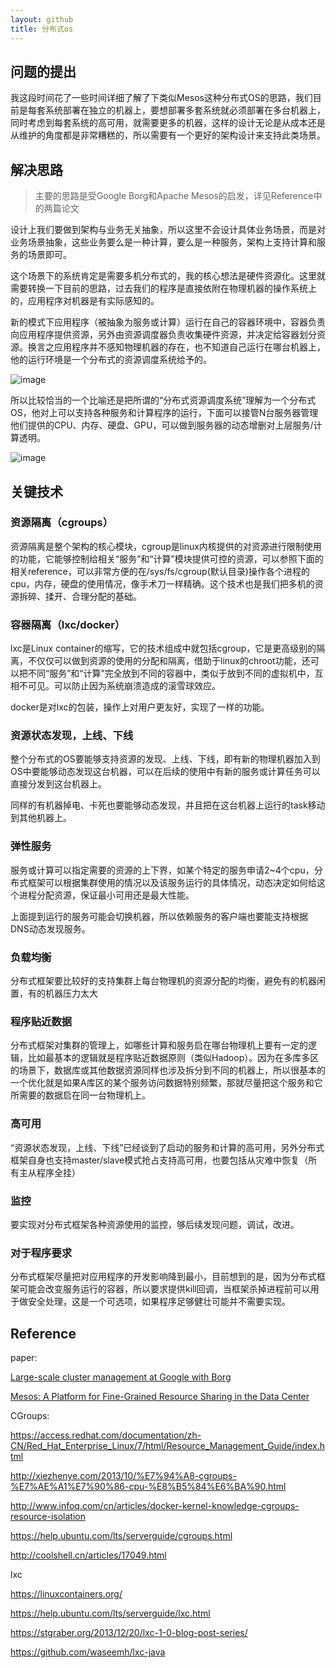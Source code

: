 ```yaml
---
layout: github
title: 分布式os
---
```


## 问题的提出

我这段时间花了一些时间详细了解了下类似Mesos这种分布式OS的思路，我们目前是每套系统部署在独立的机器上，要想部署多套系统就必须部署在多台机器上，同时考虑到每套系统的高可用，就需要更多的机器，这样的设计无论是从成本还是从维护的角度都是非常糟糕的，所以需要有一个更好的架构设计来支持此类场景。


## 解决思路

> 主要的思路是受Google Borg和Apache Mesos的启发，详见Reference中的两篇论文

设计上我们要做到架构与业务无关抽象，所以这里不会设计具体业务场景，而是对业务场景抽象，这些业务要么是一种计算，要么是一种服务，架构上支持计算和服务的场景即可。

这个场景下的系统肯定是需要多机分布式的，我的核心想法是硬件资源化。这里就需要转换一下目前的思路，过去我们的程序是直接依附在物理机器的操作系统上的，应用程序对机器是有实际感知的。

新的模式下应用程序（被抽象为服务或计算）运行在自己的容器环境中，容器负责向应用程序提供资源，另外由资源调度器负责收集硬件资源，并决定给容器划分资源。换言之应用程序并不感知物理机器的存在，也不知道自己运行在哪台机器上，他的运行环境是一个分布式的资源调度系统给予的。

![image](http://www.luolei.info/source/images/abs.jpg)

所以比较恰当的一个比喻还是把所谓的“分布式资源调度系统”理解为一个分布式OS，他对上可以支持各种服务和计算程序的运行，下面可以接管N台服务器管理他们提供的CPU、内存、硬盘、GPU，可以做到服务器的动态增删对上层服务/计算透明。

![image](http://www.luolei.info/source/images/walleos.jpg)


## 关键技术


### 资源隔离（cgroups）

资源隔离是整个架构的核心模块，cgroup是linux内核提供的对资源进行限制使用的功能，它能够控制给相关“服务”和“计算”模块提供可控的资源，可以参照下面的相关reference，可以非常方便的在/sys/fs/cgroup(默认目录)操作各个进程的cpu，内存，硬盘的使用情况，像手术刀一样精确。这个技术也是我们把多机的资源拆碎、揉开、合理分配的基础。


### 容器隔离（lxc/docker）

lxc是Linux container的缩写，它的技术组成中就包括cgroup，它是更高级别的隔离，不仅仅可以做到资源的使用的分配和隔离，借助于linux的chroot功能，还可以把不同“服务”和“计算”完全放到不同的容器中，类似于放到不同的虚拟机中，互相不可见。可以防止因为系统崩溃造成的滚雪球效应。

docker是对lxc的包装，操作上对用户更友好，实现了一样的功能。


### 资源状态发现，上线、下线

整个分布式的OS要能够支持资源的发现、上线、下线，即有新的物理机器加入到OS中要能够动态发现这台机器，可以在后续的使用中有新的服务或计算任务可以直接分发到这台机器上。

同样的有机器掉电、卡死也要能够动态发现，并且把在这台机器上运行的task移动到其他机器上。

### 弹性服务

服务或计算可以指定需要的资源的上下界，如某个特定的服务申请2~4个cpu，分布式框架可以根据集群使用的情况以及该服务运行的具体情况，动态决定如何给这个进程分配资源，保证最小可用还是最大性能。

上面提到运行的服务可能会切换机器，所以依赖服务的客户端也要能支持根据DNS动态发现服务。

### 负载均衡

分布式框架要比较好的支持集群上每台物理机的资源分配的均衡，避免有的机器闲置，有的机器压力太大

### 程序贴近数据

分布式框架对集群的管理上，如哪些计算和服务启在哪台物理机上要有一定的逻辑，比如最基本的逻辑就是程序贴近数据原则（类似Hadoop）。因为在多库多区的场景下，数据库或其他数据资源同样也涉及拆分到不同的机器上，所以很基本的一个优化就是如果A库区的某个服务访问数据特别频繁，那就尽量把这个服务和它所需要的数据启在同一台物理机上。

### 高可用

“资源状态发现，上线、下线”已经谈到了启动的服务和计算的高可用，另外分布式框架自身也支持master/slave模式抢占支持高可用，也要包括从灾难中恢复（所有主从程序全挂）

### 监控

要实现对分布式框架各种资源使用的监控，够后续发现问题，调试，改进。

### 对于程序要求

分布式框架尽量把对应用程序的开发影响降到最小，目前想到的是，因为分布式框架可能会改变服务运行的容器，所以要求提供kill回调，当框架杀掉进程前可以用于做安全处理，这是一个可选项，如果程序足够健壮可能并不需要实现。




## Reference

paper:

[Large-scale cluster management at Google with Borg](http://dl.acm.org/ft_gateway.cfm?id=2741964&type=pdf)

[Mesos: A Platform for Fine-Grained Resource Sharing in the Data Center](http://static.usenix.org/events/nsdi11/tech/full_papers/Hindman_new.pdf)


CGroups:

https://access.redhat.com/documentation/zh-CN/Red_Hat_Enterprise_Linux/7/html/Resource_Management_Guide/index.html

http://xiezhenye.com/2013/10/%E7%94%A8-cgroups-%E7%AE%A1%E7%90%86-cpu-%E8%B5%84%E6%BA%90.html

http://www.infoq.com/cn/articles/docker-kernel-knowledge-cgroups-resource-isolation


https://help.ubuntu.com/lts/serverguide/cgroups.html

http://coolshell.cn/articles/17049.html



lxc

https://linuxcontainers.org/

https://help.ubuntu.com/lts/serverguide/lxc.html

https://stgraber.org/2013/12/20/lxc-1-0-blog-post-series/

https://github.com/waseemh/lxc-java



